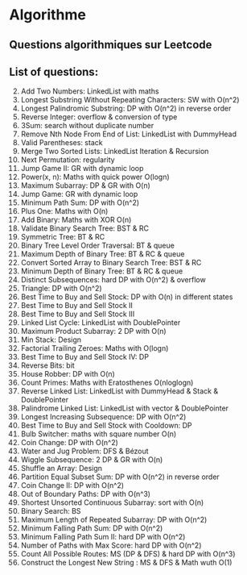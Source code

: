 # Algorithme
## Questions algorithmiques sur Leetcode
## List of questions: 
2. Add Two Numbers: LinkedList with maths
3. Longest Substring Without Repeating Characters: SW with O(n^2)
5. Longest Palindromic Substring: DP with O(n^2) in reverse order
7. Reverse Integer: overflow & conversion of type
15. 3Sum: search without duplicate number
19. Remove Nth Node From End of List: LinkedList with DummyHead
20. Valid Parentheses: stack
21. Merge Two Sorted Lists: LinkedList Iteration & Recursion
31. Next Permutation: regularity
45. Jump Game II: GR with dynamic loop
50. Power(x, n): Maths with quick power O(logn)
53. Maximum Subarray: DP & GR with O(n)
55. Jump Game: GR with dynamic loop
64. Minimum Path Sum: DP with O(n^2)
66. Plus One: Maths with O(n)
67. Add Binary: Maths with XOR O(n)
98. Validate Binary Search Tree: BST & RC
101. Symmetric Tree: BT & RC
102. Binary Tree Level Order Traversal: BT & queue
104. Maximum Depth of Binary Tree: BT & RC & queue
108. Convert Sorted Array to Binary Search Tree: BST & RC
111. Minimum Depth of Binary Tree: BT & RC & queue
115. Distinct Subsequences: hard DP with O(n^2) & overflow
120. Triangle: DP with O(n^2)
121. Best Time to Buy and Sell Stock: DP with O(n) in different states
122. Best Time to Buy and Sell Stock II
123. Best Time to Buy and Sell Stock III
141. Linked List Cycle: LinkedList with DoublePointer
152. Maximum Product Subarray: 2 DP with O(n)
155. Min Stack: Design
172. Factorial Trailing Zeroes: Maths with O(logn)
188. Best Time to Buy and Sell Stock IV: DP
190. Reverse Bits: bit
198. House Robber: DP with O(n)
204. Count Primes: Maths with Eratosthenes O(nloglogn)
206. Reverse Linked List: LinkedList with DummyHead & Stack & DoublePointer
234. Palindrome Linked List: LinkedList with vector & DoublePointer
300. Longest Increasing Subsequence: DP with O(n^2)
309. Best Time to Buy and Sell Stock with Cooldown: DP
319. Bulb Switcher: maths with square number O(n)
322. Coin Change: DP with O(n^2)
365. Water and Jug Problem: DFS & Bézout
376. Wiggle Subsequence: 2 DP & GR with O(n)
384. Shuffle an Array: Design
416. Partition Equal Subset Sum: DP with O(n^2) in reverse order
518. Coin Change II: DP with O(n^2)
576. Out of Boundary Paths: DP with O(n^3)
581. Shortest Unsorted Continuous Subarray: sort with O(n)
704. Binary Search: BS
714. Maximum Length of Repeated Subarray: DP with O(n^2)
931. Minimum Falling Path Sum: DP with O(n^2)
1289. Minimum Falling Path Sum II: hard DP with O(n^2)
1301. Number of Paths with Max Score: hard DP with O(n^2)
1575. Count All Possible Routes: MS (DP & DFS) & hard DP with O(n^3)
2745. Construct the Longest New String : MS & DFS & Math wuth O(1)
